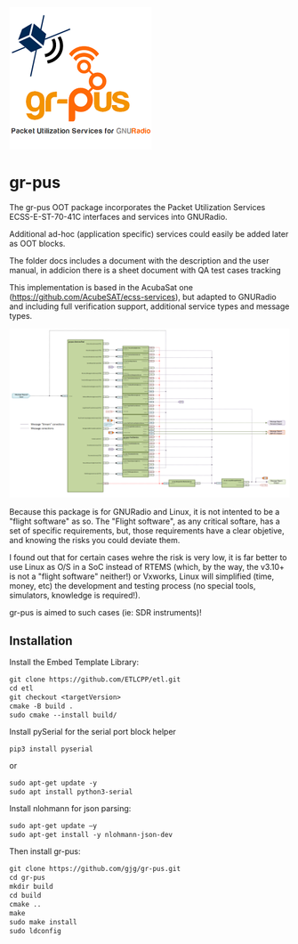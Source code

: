 ![Alt text](./images/icon.png?raw=true)
# gr-pus
The gr-pus OOT package incorporates the Packet Utilization Services ECSS-E-ST-70-41C interfaces and services into GNURadio.
 
Additional ad-hoc (application specific) services could easily be added later as OOT blocks.

The folder docs includes a document with the description and the user manual, in addicion there is a sheet document with QA test cases tracking

This implementation is based in the AcubaSat one (https://github.com/AcubeSAT/ecss-services), but adapted to GNURadio and including full verification support, additional service types and message types. 


![Alt text](./images/schematic.png?raw=true "gr-pus schematic")

Because this package is for GNURadio and Linux, it is not intented to be a "flight software" as so. The "Flight software", as any critical softare, has a set of specific requirements, but, those requirements have a clear objetive, and knowing the risks you could deviate them.

I found out that for certain cases wehre the risk is very low, it is far better to use Linux as O/S in a SoC instead of RTEMS (which, by the way, the v3.10+ is not a "flight software" neither!) or Vxworks, Linux will simplified (time, money, etc) the development and testing process (no special tools, simulators, knowledge is required!). 

gr-pus is aimed to such cases (ie: SDR instruments)!


## Installation

Install the Embed Template Library:

```
git clone https://github.com/ETLCPP/etl.git
cd etl
git checkout <targetVersion>
cmake -B build .
sudo cmake --install build/
```

Install pySerial for the serial port block helper
```
pip3 install pyserial
```
or
```
sudo apt-get update -y
sudo apt install python3-serial
```
Install nlohmann for json parsing:
```
sudo apt-get update –y
sudo apt-get install -y nlohmann-json-dev
```
Then install gr-pus:
```
git clone https://github.com/gjg/gr-pus.git
cd gr-pus
mkdir build 
cd build
cmake ..
make
sudo make install
sudo ldconfig
```
